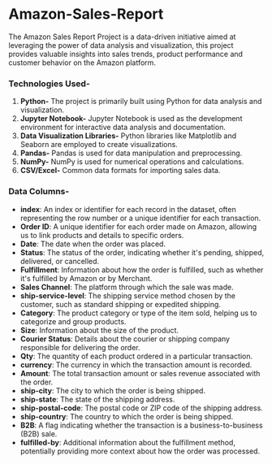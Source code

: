 # Amazon-Sales-Report
The Amazon Sales Report Project is a data-driven initiative aimed at leveraging the power of data analysis and visualization, this project provides valuable insights into sales trends, product performance and customer behavior on the Amazon platform.

### Technologies Used- 

1. **Python-** The project is primarily built using Python for data analysis and visualization.
2. **Jupyter Notebook-** Jupyter Notebook is used as the development environment for interactive data analysis and documentation.
3. **Data Visualization Libraries-** Python libraries like Matplotlib and Seaborn are employed to create visualizations.
4. **Pandas-** Pandas is used for data manipulation and preprocessing.
5. **NumPy-** NumPy is used for numerical operations and calculations.
6. **CSV/Excel-** Common data formats for importing sales data.

### Data Columns-

- **index**: An index or identifier for each record in the dataset, often representing the row number or a unique identifier for each transaction.
- **Order ID**: A unique identifier for each order made on Amazon, allowing us to link products and details to specific orders.
- **Date**: The date when the order was placed.
- **Status**: The status of the order, indicating whether it's pending, shipped, delivered, or cancelled.
- **Fulfillment**: Information about how the order is fulfilled, such as whether it's fulfilled by Amazon or by Merchant.
- **Sales Channel**: The platform through which the sale was made.
- **ship-service-level**: The shipping service method chosen by the customer, such as standard shipping or expedited shipping.
- **Category**: The product category or type of the item sold, helping us to categorize and group products.
- **Size**: Information about the size of the product.
- **Courier Status**: Details about the courier or shipping company responsible for delivering the order.
- **Qty**: The quantity of each product ordered in a particular transaction.
- **currency**: The currency in which the transaction amount is recorded.
- **Amount**: The total transaction amount or sales revenue associated with the order.
- **ship-city**: The city to which the order is being shipped.
- **ship-state**: The state of the shipping address.
- **ship-postal-code**: The postal code or ZIP code of the shipping address.
- **ship-country**: The country to which the order is being shipped.
- **B2B**: A flag indicating whether the transaction is a business-to-business (B2B) sale.
- **fulfilled-by**: Additional information about the fulfillment method, potentially providing more context about how the order was processed.



